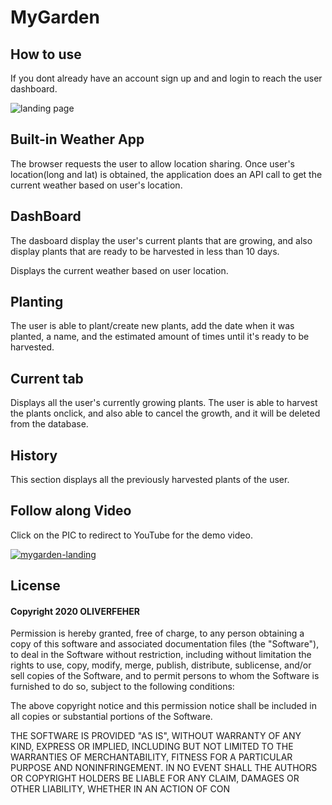 # MyGarden
## How to use
If you dont already have an account sign up and and login to reach the user dashboard.

![landing page](https://media.giphy.com/media/PkpJhOlA2QUFkMZXKA/giphy.gif)

## Built-in Weather App

The browser requests the user to allow location sharing. Once user's location(long and lat) is obtained, the application does an API call to get the current weather based on user's location.

## DashBoard

The dasboard display the user's current plants that are growing, and also display plants that are ready to be harvested in less than 10 days.

Displays the current weather based on user location.

## Planting

The user is able to plant/create new plants, add the date when it was planted, a name, and the estimated amount of times until it's ready to be harvested.

## Current tab

Displays all the user's currently growing plants. The user is able to harvest the plants onclick, and also able to cancel the growth, and it will be deleted from the database.

## History

This section displays all the previously harvested plants of the user.

## Follow along Video
Click on the PIC to redirect to YouTube for the demo video.

<a href="https://www.youtube.com/watch?v=raOQzqKrqAA" target="_blank">
    <a href="https://ibb.co/BTfsv7S"><img src="https://i.ibb.co/P1rCJbf/mygarden-landing.png" alt="mygarden-landing" border="0"></a> 
</a> 


## License
#### Copyright 2020 OLIVERFEHER

Permission is hereby granted, free of charge, to any person obtaining a copy of this software and associated documentation files (the "Software"), to deal in the Software without restriction, including without limitation the rights to use, copy, modify, merge, publish, distribute, sublicense, and/or sell copies of the Software, and to permit persons to whom the Software is furnished to do so, subject to the following conditions:

The above copyright notice and this permission notice shall be included in all copies or substantial portions of the Software.

THE SOFTWARE IS PROVIDED "AS IS", WITHOUT WARRANTY OF ANY KIND, EXPRESS OR IMPLIED, INCLUDING BUT NOT LIMITED TO THE WARRANTIES OF MERCHANTABILITY, FITNESS FOR A PARTICULAR PURPOSE AND NONINFRINGEMENT. IN NO EVENT SHALL THE AUTHORS OR COPYRIGHT HOLDERS BE LIABLE FOR ANY CLAIM, DAMAGES OR OTHER LIABILITY, WHETHER IN AN ACTION OF CON
